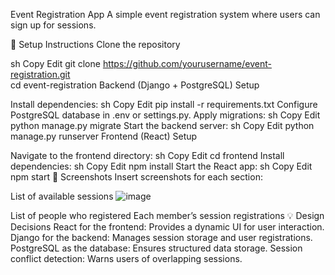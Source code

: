 Event Registration App
A simple event registration system where users can sign up for sessions.

🚀 Setup Instructions
Clone the repository

sh
Copy
Edit
git clone https://github.com/yourusername/event-registration.git  
cd event-registration
Backend (Django + PostgreSQL) Setup

Install dependencies:
sh
Copy
Edit
pip install -r requirements.txt
Configure PostgreSQL database in .env or settings.py.
Apply migrations:
sh
Copy
Edit
python manage.py migrate
Start the backend server:
sh
Copy
Edit
python manage.py runserver
Frontend (React) Setup

Navigate to the frontend directory:
sh
Copy
Edit
cd frontend
Install dependencies:
sh
Copy
Edit
npm install
Start the React app:
sh
Copy
Edit
npm start
📸 Screenshots
Insert screenshots for each section:

List of available sessions
![image](https://github.com/user-attachments/assets/af369666-ec41-4ff9-888c-cf1a8cd00a61)

List of people who registered
Each member’s session registrations
💡 Design Decisions
React for the frontend: Provides a dynamic UI for user interaction.
Django for the backend: Manages session storage and user registrations.
PostgreSQL as the database: Ensures structured data storage.
Session conflict detection: Warns users of overlapping sessions.
